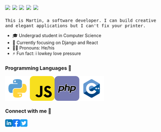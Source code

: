 <h1>
  <img align="center" width="40px" src="https://avatars.dicebear.com/api/initials/H.svg" />
  <img align="center" width="40px" src="https://avatars.dicebear.com/api/initials/E.svg" />
  <img align="center" width="40px" src="https://avatars.dicebear.com/api/initials/L.svg" />
  <img align="center" width="40px" src="https://avatars.dicebear.com/api/initials/L.svg" />
  <img align="center" width="40px" src="https://avatars.dicebear.com/api/initials/O.svg" />
</h1>

<samp>This is Martin, a software developer. I can build creative and elegant applications but I can't fix your printer.</samp>

- 🎓 Undergrad student in Computer Science
- 🐍 Currently focusing on Django and React
- 🙆‍♂️ Pronouns: He/his
- ⚡ Fun fact: i lowkey love pressure

### Programming Languages 🐍
<img align="left" width="80px" src="https://raw.githubusercontent.com/edent/SuperTinyIcons/fa85669367bb1182ad208b7c2fed85ba05d574bb/images/svg/python.svg" />
<img align="left" width="80px" src="https://raw.githubusercontent.com/edent/SuperTinyIcons/fa85669367bb1182ad208b7c2fed85ba05d574bb/images/svg/javascript.svg" />
<img align="left" width="80px" src="https://raw.githubusercontent.com/edent/SuperTinyIcons/fa85669367bb1182ad208b7c2fed85ba05d574bb/images/svg/php.svg" />
<img align="center" width="80px" src="https://raw.githubusercontent.com/edent/SuperTinyIcons/fa85669367bb1182ad208b7c2fed85ba05d574bb/images/svg/cplusplus.svg" />

### Connect with me 🔗

<a href="https://www.linkedin.com/in/nitram-dev/">
  <img align="left" height="24px" src="https://raw.githubusercontent.com/edent/SuperTinyIcons/099dc12b59179d07d534069bc8551718f786d91a/images/svg/linkedin.svg" />
</a>
<a href="https://www.facebook.com/nitram.dev/">
  <img align="left" height="24px" src="https://raw.githubusercontent.com/edent/SuperTinyIcons/099dc12b59179d07d534069bc8551718f786d91a/images/svg/facebook.svg"/>
</a>
<a href="https://twitter.com/nitram_dev">
  <img align="left" height="24px" src="https://raw.githubusercontent.com/edent/SuperTinyIcons/099dc12b59179d07d534069bc8551718f786d91a/images/svg/twitter.svg"/>
</a>

